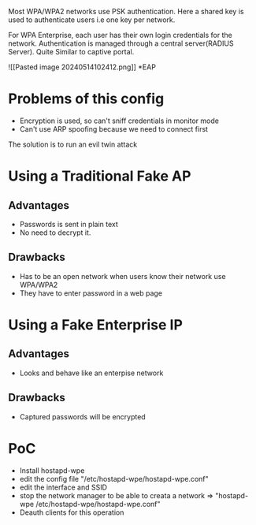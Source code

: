 Most WPA/WPA2 networks use PSK authentication. Here a shared key is used to authenticate users i.e one key per network.

For WPA Enterprise, each user has their own login credentials for the network. Authentication is managed through a central server(RADIUS Server). Quite Similar to captive portal.

![[Pasted image 20240514102412.png]]
*EAP

# Problems of this config
- Encryption is used, so can't sniff credentials in monitor mode
- Can't use ARP spoofing because we need to connect first

The solution is to run an evil twin attack 

# Using a Traditional Fake AP
## Advantages
- Passwords is sent in plain text
- No need to decrypt it.
## Drawbacks
- Has to be an open network when users know their network use WPA/WPA2
- They have to enter password in a web page

# Using a Fake Enterprise IP
## Advantages
- Looks and behave like an enterpise network
## Drawbacks
- Captured passwords will be encrypted

# PoC
- Install hostapd-wpe
- edit the config file "/etc/hostapd-wpe/hostapd-wpe.conf"
- edit the interface and SSID
- stop the network manager to be able to creata a network => "hostapd-wpe /etc/hostapd-wpe/hostapd-wpe.conf"
- Deauth clients for this operation
